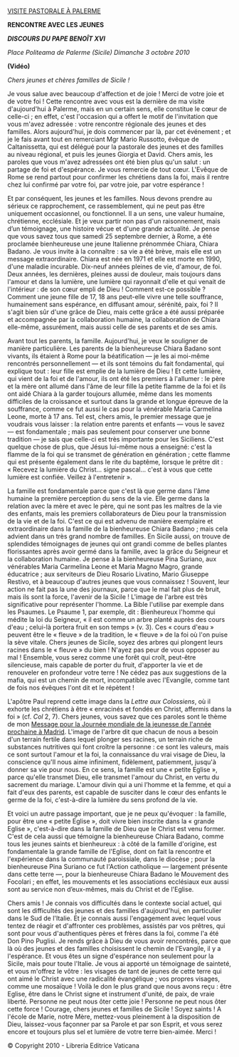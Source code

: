 [VISITE PASTORALE À PALERME](/content/benedict-xvi/fr/travels/2010/index_palermo.html)

**RENCONTRE AVEC LES JEUNES**

***DISCOURS DU PAPE BENOÎT XVI***

*Place Politeama de Palerme (Sicile)* *Dimanche 3 octobre 2010*

**(Vidéo)**

*Chers jeunes et chères familles de Sicile !*

Je vous salue avec beaucoup d'affection et de joie ! Merci de votre joie et de votre foi ! Cette rencontre avec vous est la dernière de ma visite d'aujourd'hui à Palerme, mais en un certain sens, elle constitue le cœur de celle-ci ; en effet, c'est l'occasion qui a offert le motif de l'invitation que vous m'avez adressée : votre rencontre régionale des jeunes et des familles. Alors aujourd'hui, je dois commencer par là, par cet événement ; et je le fais avant tout en remerciant Mgr Mario Russotto, évêque de Caltanissetta, qui est délégué pour la pastorale des jeunes et des familles au niveau régional, et puis les jeunes Giorgia et David. Chers amis, les paroles que vous m'avez adressées ont été bien plus qu'un salut : un partage de foi et d'espérance. Je vous remercie de tout cœur. L'Evêque de Rome se rend partout pour confirmer les chrétiens dans la foi, mais il rentre chez lui confirmé par votre foi, par votre joie, par votre espérance !

Et par conséquent, les jeunes et les familles. Nous devons prendre au sérieux ce rapprochement, ce rassemblement, qui ne peut pas être uniquement occasionnel, ou fonctionnel. Il a un sens, une valeur humaine, chrétienne, ecclésiale. Et je veux partir non pas d'un raisonnement, mais d’un témoignage, une histoire vécue et d'une grande actualité. Je pense que vous savez tous que samedi 25 septembre dernier, à Rome, a été proclamée bienheureuse une jeune Italienne prénommée Chiara, Chiara Badano. Je vous invite à la connaître : sa vie a été brève, mais elle est un message extraordinaire. Chiara est née en 1971 et elle est morte en 1990, d'une maladie incurable. Dix-neuf années pleines de vie, d'amour, de foi. Deux années, les dernières, pleines aussi de douleur, mais toujours dans l'amour et dans la lumière, une lumière qui rayonnait d'elle et qui venait de l'intérieur : de son cœur empli de Dieu ! Comment est-ce possible ? Comment une jeune fille de 17, 18 ans peut-elle vivre une telle souffrance, humainement sans espérance, en diffusant amour, sérénité, paix, foi ? Il s'agit bien sûr d'une grâce de Dieu, mais cette grâce a été aussi préparée et accompagnée par la collaboration humaine, la collaboration de Chiara elle-même, assurément, mais aussi celle de ses parents et de ses amis.

Avant tout les parents, la famille. Aujourd'hui, je veux le souligner de manière particulière. Les parents de la bienheureuse Chiara Badano sont vivants, ils étaient à Rome pour la béatification — je les ai moi-même rencontrés personnellement — et ils sont témoins du fait fondamental, qui explique tout : leur fille est emplie de la lumière de Dieu ! Et cette lumière, qui vient de la foi et de l'amour, ils ont été les premiers à l'allumer : le père et la mère ont allumé dans l'âme de leur fille la petite flamme de la foi et ils ont aidé Chiara à la garder toujours allumée, même dans les moments difficiles de la croissance et surtout dans la grande et longue épreuve de la souffrance, comme ce fut aussi le cas pour la vénérable Maria Carmelina Leone, morte à 17 ans. Tel est, chers amis, le premier message que je voudrais vous laisser : la relation entre parents et enfants — vous le savez — est fondamentale ; mais pas seulement pour conserver une bonne tradition — je sais que celle-ci est très importante pour les Siciliens. C'est quelque chose de plus, que Jésus lui-même nous a enseigné: c'est la flamme de la foi qui se transmet de génération en génération ; cette flamme qui est présente également dans le rite du baptême, lorsque le prêtre dit : « Recevez la lumière du Christ... signe pascal... c'est à vous que cette lumière est confiée. Veillez à l'entretenir ».

La famille est fondamentale parce que c'est là que germe dans l'âme humaine la première perception du sens de la vie. Elle germe dans la relation avec la mère et avec le père, qui ne sont pas les maîtres de la vie des enfants, mais les premiers collaborateurs de Dieu pour la transmission de la vie et de la foi. C'est ce qui est advenu de manière exemplaire et extraordinaire dans la famille de la bienheureuse Chiara Badano ; mais cela advient dans un très grand nombre de familles. En Sicile aussi, on trouve de splendides témoignages de jeunes qui ont grandi comme de belles plantes florissantes après avoir germé dans la famille, avec la grâce du Seigneur et la collaboration humaine. Je pense à la bienheureuse Pina Suriano, aux vénérables Maria Carmelina Leone et Maria Magno Magro, grande éducatrice ; aux serviteurs de Dieu Rosario Livatino, Mario Giuseppe Restivo, et à beaucoup d'autres jeunes que vous connaissez ! Souvent, leur action ne fait pas la une des journaux, parce que le mal fait plus de bruit, mais ils sont la force, l'avenir de la Sicile ! L'image de l'arbre est très significative pour représenter l'homme. La Bible l'utilise par exemple dans les Psaumes. Le Psaume 1, par exemple, dit : Bienheureux l'homme qui médite la loi du Seigneur, « il est comme un arbre planté auprès des cours d'eau ; celui-là portera fruit en son temps » (v. 3). Ces « cours d'eau » peuvent être le « fleuve » de la tradition, le « fleuve » de la foi où l'on puise la sève vitale. Chers jeunes de Sicile, soyez des arbres qui plongent leurs racines dans le « fleuve » du bien ! N'ayez pas peur de vous opposer au mal ! Ensemble, vous serez comme une forêt qui croît, peut-être silencieuse, mais capable de porter du fruit, d'apporter la vie et de renouveler en profondeur votre terre ! Ne cédez pas aux suggestions de la mafia, qui est un chemin de mort, incompatible avec l'Evangile, comme tant de fois nos évêques l'ont dit et le répètent !

L'apôtre Paul reprend cette image dans la *Lettre aux Colossiens*, où il exhorte les chrétiens à être « enracinés et fondés en Christ, affermis dans la foi » (cf. *Col* 2, 7). Chers jeunes, vous savez que ces paroles sont le thème de mon [Message pour la Journée mondiale de la jeunesse de l'année prochaine à Madrid](/content/benedict-xvi/fr/messages/youth/documents/hf_ben-xvi_mes_20100806_youth.html). L'image de l'arbre dit que chacun de nous a besoin d'un terrain fertile dans lequel plonger ses racines, un terrain riche de substances nutritives qui font croître la personne : ce sont les valeurs, mais ce sont surtout l'amour et la foi, la connaissance du vrai visage de Dieu, la conscience qu'Il nous aime infiniment, fidèlement, patiemment, jusqu'à donner sa vie pour nous. En ce sens, la famille est une « petite Eglise », parce qu'elle transmet Dieu, elle transmet l'amour du Christ, en vertu du sacrement du mariage. L'amour divin qui a uni l’homme et la femme, et qui a fait d'eux des parents, est capable de susciter dans le cœur des enfants le germe de la foi, c'est-à-dire la lumière du sens profond de la vie.

Et voici un autre passage important, que je ne peux qu'évoquer : la famille, pour être une « petite Eglise », doit vivre bien inscrite dans la « grande Eglise », c'est-à-dire dans la famille de Dieu que le Christ est venu former. C'est de cela aussi que témoigne la bienheureuse Chiara Badano, comme tous les jeunes saints et bienheureux : à côté de la famille d'origine, est fondamentale la grande famille de l'Eglise, dont on fait la rencontre et l'expérience dans la communauté paroissiale, dans le diocèse ; pour la bienheureuse Pina Suriano ce fut l'Action catholique — largement présente dans cette terre —, pour la bienheureuse Chiara Badano le Mouvement des Focolari ; en effet, les mouvements et les associations ecclésiaux eux aussi sont au service non d’eux-mêmes, mais du Christ et de l'Eglise.

Chers amis ! Je connais vos difficultés dans le contexte social actuel, qui sont les difficultés des jeunes et des familles d'aujourd'hui, en particulier dans le Sud de l'Italie. Et je connais aussi l'engagement avec lequel vous tentez de réagir et d'affronter ces problèmes, assistés par vos prêtres, qui sont pour vous d'authentiques pères et frères dans la foi, comme l'a été Don Pino Puglisi. Je rends grâce à Dieu de vous avoir rencontrés, parce que là où des jeunes et des familles choisissent le chemin de l'Evangile, il y a l'espérance. Et vous êtes un signe d'espérance non seulement pour la Sicile, mais pour toute l'Italie. Je vous ai apporté un témoignage de sainteté, et vous m'offrez le vôtre : les visages de tant de jeunes de cette terre qui ont aimé le Christ avec une radicalité évangélique ; vos propres visages, comme une mosaïque ! Voilà le don le plus grand que nous avons reçu : être Eglise, être dans le Christ signe et instrument d'unité, de paix, de vraie liberté. Personne ne peut nous ôter cette joie ! Personne ne peut nous ôter cette force ! Courage, chers jeunes et familles de Sicile ! Soyez saints ! A l'école de Marie, notre Mère, mettez-vous pleinement à la disposition de Dieu, laissez-vous façonner par sa Parole et par son Esprit, et vous serez encore et toujours plus sel et lumière de votre terre bien-aimée. Merci !

© Copyright 2010 - Libreria Editrice Vaticana